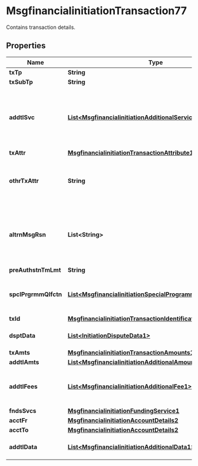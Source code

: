 

# MsgfinancialinitiationTransaction77

Contains transaction details.
## Properties

Name | Type | Description | Notes
------------ | ------------- | ------------- | -------------
**txTp** | **String** |  |  [optional]
**txSubTp** | **String** |  |  [optional]
**addtlSvc** | [**List&lt;MsgfinancialinitiationAdditionalService1&gt;**](MsgfinancialinitiationAdditionalService1.md) | Additional functions or services to be performed in conjunction with the transaction. |  [optional]
**txAttr** | [**MsgfinancialinitiationTransactionAttribute1Code**](MsgfinancialinitiationTransactionAttribute1Code.md) |  |  [optional]
**othrTxAttr** | **String** | Other transaction attribute defined at national or private level. |  [optional]
**altrnMsgRsn** | **List&lt;String&gt;** | Supports message reason codes that are not defined in external code list. |  [optional]
**preAuthstnTmLmt** | **String** |  |  [optional]
**spclPrgrmmQlfctn** | [**List&lt;MsgfinancialinitiationSpecialProgrammeQualification1&gt;**](MsgfinancialinitiationSpecialProgrammeQualification1.md) | Data to qualify for incentive or other related programmes. |  [optional]
**txId** | [**MsgfinancialinitiationTransactionIdentification8**](MsgfinancialinitiationTransactionIdentification8.md) |  |  [optional]
**dsptData** | [**List&lt;InitiationDisputeData1&gt;**](InitiationDisputeData1.md) | Information about the dispute. |  [optional]
**txAmts** | [**MsgfinancialinitiationTransactionAmounts1**](MsgfinancialinitiationTransactionAmounts1.md) |  |  [optional]
**addtlAmts** | [**List&lt;MsgfinancialinitiationAdditionalAmounts1&gt;**](MsgfinancialinitiationAdditionalAmounts1.md) |  |  [optional]
**addtlFees** | [**List&lt;MsgfinancialinitiationAdditionalFee1&gt;**](MsgfinancialinitiationAdditionalFee1.md) | Fees not included in the transaction amount. |  [optional]
**fndsSvcs** | [**MsgfinancialinitiationFundingService1**](MsgfinancialinitiationFundingService1.md) |  |  [optional]
**acctFr** | [**MsgfinancialinitiationAccountDetails2**](MsgfinancialinitiationAccountDetails2.md) |  |  [optional]
**acctTo** | [**MsgfinancialinitiationAccountDetails2**](MsgfinancialinitiationAccountDetails2.md) |  |  [optional]
**addtlData** | [**List&lt;MsgfinancialinitiationAdditionalData1&gt;**](MsgfinancialinitiationAdditionalData1.md) | Contains additional data. |  [optional]




